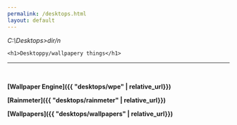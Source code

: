 ```yaml
---
permalink: /desktops.html
layout: default
---
```


_C:\Desktops>dir/n_

<html>

	<h1>Desktoppy/wallpapery things</h1>

</html>

---

 

**[Wallpaper Engine]({{ "desktops/wpe" | relative_url}})**





**[Rainmeter]({{ "desktops/rainmeter" | relative_url}})**



**[Wallpapers]({{ "desktops/wallpapers" | relative_url}})**